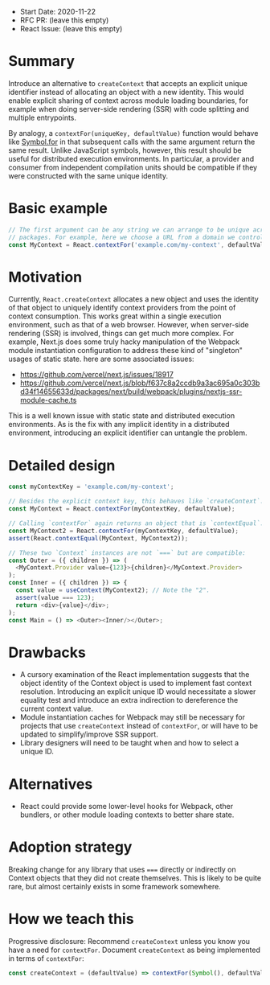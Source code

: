 - Start Date: 2020-11-22
- RFC PR: (leave this empty)
- React Issue: (leave this empty)

# Summary

Introduce an alternative to `createContext` that accepts an explicit unique
identifier instead of allocating an object with a new identity. This would
enable explicit sharing of context across module loading boundaries, for
example when doing server-side rendering (SSR) with code splitting and multiple
entrypoints.

By analogy, a `contextFor(uniqueKey, defaultValue)` function would behave like
[Symbol.for][1] in that subsequent calls with the same argument return the same
result. Unlike JavaScript symbols, however, this result should be useful for
distributed execution environments. In particular, a provider and consumer from
independent compilation units should be compatible if they were constructed
with the same unique identity.


# Basic example

```javascript
// The first argument can be any string we can arrange to be unique across
// packages. For example, here we choose a URL from a domain we control.
const MyContext = React.contextFor('example.com/my-context', defaultValue);
```


# Motivation

Currently, `React.createContext` allocates a new object and uses the identity
of that object to uniquely identify context providers from the point of context
consumption. This works great within a single execution environment, such as
that of a web browser. However, when server-side rendering (SSR) is involved,
things can get much more complex. For example, Next.js does some truly hacky
manipulation of the Webpack module instantiation configuration to address these
kind of "singleton" usages of static state. here are some associated issues:

- https://github.com/vercel/next.js/issues/18917
- https://github.com/vercel/next.js/blob/f637c8a2ccdb9a3ac695a0c303bd34f14655633d/packages/next/build/webpack/plugins/nextjs-ssr-module-cache.ts

This is a well known issue with static state and distributed execution
environments. As is the fix with any implicit identity in a distributed
environment, introducing an explicit identifier can untangle the problem.

# Detailed design

```javascript
const myContextKey = 'example.com/my-context';

// Besides the explicit context key, this behaves like `createContext`.
const MyContext = React.contextFor(myContextKey, defaultValue);

// Calling `contextFor` again returns an object that is `contextEqual`.
const MyContext2 = React.contextFor(myContextKey, defaultValue);
assert(React.contextEqual(MyContext, MyContext2));

// These two `Context` instances are not `===` but are compatible:
const Outer = ({ children }) => (
  <MyContext.Provider value={123}>{children}</MyContext.Provider>
);
const Inner = ({ children }) => {
  const value = useContext(MyContext2); // Note the "2".
  assert(value === 123);
  return <div>{value}</div>;
);
const Main = () => <Outer><Inner/></Outer>;
```

# Drawbacks

- A cursory examination of the React implementation suggests that the object
  identity of the Context object is used to implement fast context resolution.
  Introducing an explicit unique ID would necessitate a slower equality test and
  introduce an extra indirection to dereference the current context value.
- Module instantiation caches for Webpack may still be necessary for projects
  that use `createContext` instead of `contextFor`, or will have to be updated
  to simplify/improve SSR support.
- Library designers will need to be taught when and how to select a unique ID.

# Alternatives

- React could provide some lower-level hooks for Webpack, other bundlers, or
  other module loading contexts to better share state.

# Adoption strategy

Breaking change for any library that uses `===` directly or indirectly on
Context objects that they did not create themselves. This is likely to be quite
rare, but almost certainly exists in some framework somewhere.

# How we teach this

Progressive disclosure: Recommend `createContext` unless you know you have a
need for `contextFor`. Document `createContext` as being implemented in
terms of `contextFor`:

```javascript
const createContext = (defaultValue) => contextFor(Symbol(), defaultValue)
```


[1]: https://developer.mozilla.org/en-US/docs/Web/JavaScript/Reference/Global_Objects/Symbol/for
